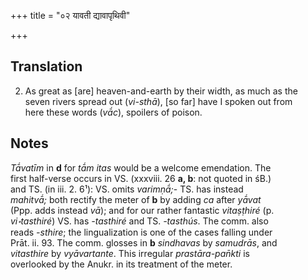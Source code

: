 +++
title = "०२ यावती द्यावापृथिवी"

+++
## Translation
2. As great as \[are\] heaven-and-earth by their width, as much as the  
seven rivers spread out (*vi-sthā*), \[so far\] have I spoken out from  
here these words (*vā́c*), spoilers of poison.

## Notes
*Tā́vatīm* in **d** for *tā́m itas* would be a welcome emendation. The  
first half-verse occurs in VS. (xxxviii. 26 **a, b**: not quoted in śB.)  
and TS. (in iii. 2. 6¹): VS. omits *varimṇā́;*- TS. has instead  
*mahitvā́;* both rectify the meter of **b** by adding *ca* after *yā́vat*  
(Ppp. adds instead *vā*); and for our rather fantastic *vitaṣṭhiré* (p.  
*vi॰tasthiré*) VS. has *-tasthiré* and TS. *-tasthús*. The comm. also  
reads *-sthire*; the lingualization is one of the cases falling under  
Prāt. ii. 93. The comm. glosses in **b** *sindhavas* by *samudrās*, and  
*vitasthire* by *vyāvartante*. This irregular *prastāra-pan̄kti* is  
overlooked by the Anukr. in its treatment of the meter.

